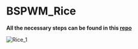 # BSPWM_Rice

**All the necessary steps can be found in this [repo](https://github.com/VaughnValle/blue-sky)**

![Rice_1](https://github.com/miscellaneous-mice/BSPWM_Rice/assets/79500624/0c8d652b-8355-469c-967c-3233d8c2766a)
